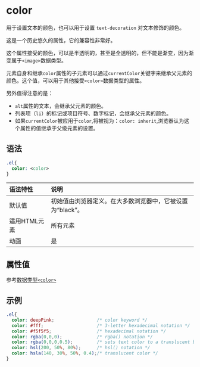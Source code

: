 # color

用于设置文本的颜色，也可以用于设置 `text-decoration` 对文本修饰的颜色。

这是一个历史悠久的属性，它的兼容性非常好。

这个属性接受的颜色，可以是半透明的，甚至是全透明的，但不能是渐变，因为渐变属于`<image>`数据类型。

元素自身和继承`color`属性的子元素可以通过`currentColor`关键字来继承父元素的颜色。这个值，可以用于其他接受`<color>`数据类型的属性。

另外值得注意的是：

- `alt`属性的文本，会继承父元素的颜色。
- 列表项（`li`）的标记或项目符号、数字标记，会继承父元素的颜色。
- 如果`currentColor`被应用于`color`,将被视为：`color: inherit`,浏览器认为这个属性的值继承于父级元素的设置。

## 语法

```css
.el{
  color: <color>
}
```
| 语法特性     | 说明                                                      |
| :----------- | :-------------------------------------------------------- |
| 默认值       | 初始值由浏览器定义。在大多数浏览器中，它被设置为“black”。 |
| 适用HTML元素 | 所有元素                                                  |
| 动画         | 是                                                          |

## 属性值

参考[数据类型`<color>`](../data-type/lt_color_gt.md)

## 示例
```css
.el{
  color: deepPink;                /* color keyword */
  color: #fff;                    /* 3-letter hexadecimal notation */
  color: #f5f5f5;                 /* hexadecimal notation */
  color: rgba(0,0,0);             /* rgba() notation */
  color: rgba(0,0,0,0.5);         /* sets text color to a translucent black color */
  color: hsl(200, 50%, 80%);      /* hsl() notation */
  color: hsla(140, 30%, 50%, 0.4);/* translucent color */
}
```
